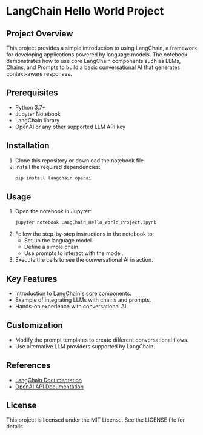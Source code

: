 # LangChain Hello World Project

## Project Overview
This project provides a simple introduction to using LangChain, a framework for developing applications powered by language models. The notebook demonstrates how to use core LangChain components such as LLMs, Chains, and Prompts to build a basic conversational AI that generates context-aware responses.

## Prerequisites
- Python 3.7+
- Jupyter Notebook
- LangChain library
- OpenAI or any other supported LLM API key

## Installation
1. Clone this repository or download the notebook file.
2. Install the required dependencies:
   ```bash
   pip install langchain openai
   ```

## Usage
1. Open the notebook in Jupyter:
   ```bash
   jupyter notebook LangChain_Hello_World_Project.ipynb
   ```
2. Follow the step-by-step instructions in the notebook to:
   - Set up the language model.
   - Define a simple chain.
   - Use prompts to interact with the model.
3. Execute the cells to see the conversational AI in action.

## Key Features
- Introduction to LangChain's core components.
- Example of integrating LLMs with chains and prompts.
- Hands-on experience with conversational AI.

## Customization
- Modify the prompt templates to create different conversational flows.
- Use alternative LLM providers supported by LangChain.

## References
- [LangChain Documentation](https://docs.langchain.com)
- [OpenAI API Documentation](https://platform.openai.com/docs/)

## License
This project is licensed under the MIT License. See the LICENSE file for details.

